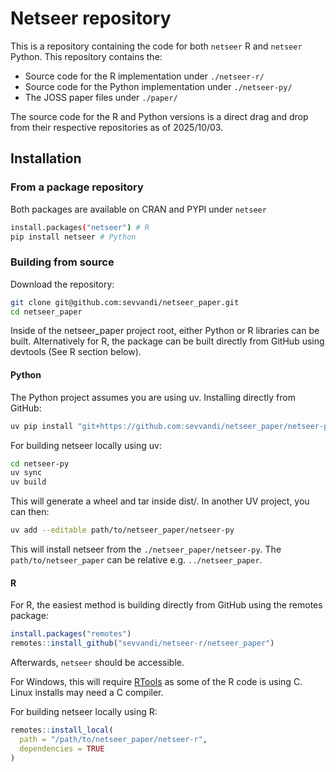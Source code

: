 # Netseer repository

This is a repository containing the code for both `netseer` R and `netseer` Python.
This repository contains the:

- Source code for the R implementation under `./netseer-r/`
- Source code for the Python implementation under `./netseer-py/`
- The JOSS paper files under `./paper/`

The source code for the R and Python versions is a direct drag and drop from their respective repositories as of 2025/10/03.

## Installation

### From a package repository

Both packages are available on CRAN and PYPI under `netseer`

```bash
install.packages("netseer") # R
pip install netseer # Python
```

### Building from source

Download the repository:

``` bash
git clone git@github.com:sevvandi/netseer_paper.git
cd netseer_paper
```

Inside of the netseer_paper project root, either Python or R libraries can be built.
Alternatively for R, the package can be built directly from GitHub using devtools (See R section below).

#### Python

The Python project assumes you are using uv.
Installing directly from GitHub:

```bash
uv pip install "git+https://github.com:sevvandi/netseer_paper/netseer-py"
```

For building netseer locally using uv:

``` bash
cd netseer-py
uv sync
uv build
```

This will generate a wheel and tar inside dist/.
In another UV project, you can then:

``` bash
uv add --editable path/to/netseer_paper/netseer-py
```

This will install netseer from the `./netseer_paper/netseer-py`.
The `path/to/netseer_paper` can be relative e.g. `../netseer_paper`.

#### R

For R, the easiest method is building directly from GitHub using the remotes package:

``` R
install.packages("remotes")
remotes::install_github("sevvandi/netseer-r/netseer_paper")
```

Afterwards, `netseer` should be accessible.

For Windows, this will require [RTools](https://cran.r-project.org/bin/windows/Rtools/) as some of the R code is using C.  
Linux installs may need a C compiler.

For building netseer locally using R:

``` R
remotes::install_local(
  path = "/path/to/netseer_paper/netseer-r",
  dependencies = TRUE
)
```
